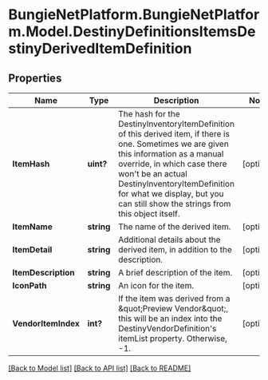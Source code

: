 # BungieNetPlatform.BungieNetPlatform.Model.DestinyDefinitionsItemsDestinyDerivedItemDefinition
## Properties

Name | Type | Description | Notes
------------ | ------------- | ------------- | -------------
**ItemHash** | **uint?** | The hash for the DestinyInventoryItemDefinition of this derived item, if there is one. Sometimes we are given this information as a manual override, in which case there won&#39;t be an actual DestinyInventoryItemDefinition for what we display, but you can still show the strings from this object itself. | [optional] 
**ItemName** | **string** | The name of the derived item. | [optional] 
**ItemDetail** | **string** | Additional details about the derived item, in addition to the description. | [optional] 
**ItemDescription** | **string** | A brief description of the item. | [optional] 
**IconPath** | **string** | An icon for the item. | [optional] 
**VendorItemIndex** | **int?** | If the item was derived from a \&quot;Preview Vendor\&quot;, this will be an index into the DestinyVendorDefinition&#39;s itemList property. Otherwise, -1. | [optional] 

[[Back to Model list]](../README.md#documentation-for-models) [[Back to API list]](../README.md#documentation-for-api-endpoints) [[Back to README]](../README.md)

